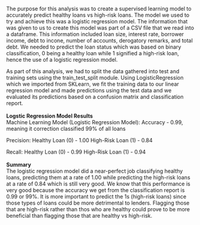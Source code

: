 The purpose for this analysis was to create a supervised learning model to accurately predict healthy loans vs high-risk loans. The model we used to try and achieve this was a logistic regression model. The information that was given to us to create this model was part of a CSV file that we read into a dataframe. This information included loan size, interest rate, borrower income, debt to incone, number of accounts, derogatory remarks, and total debt. We needed to predict the loan status which was based on binary classification, 0 being a healthy loan while 1 signified a high-risk loan, hence the use of a logistic regression model.

As part of this analysis, we had to split the data gathered into test and training sets using the train_test_split module. Using LogisticRegression which we imported from SKLearn, we fit the training data to our linear regression model and made predictions using the test data and we evaluated its predictions based on a confusion matrix and classification report.
<br>
<br>
**Logstic Regression Model Results** <br>
Machine Learning Model (Logistic Regression Model): Accuracy - 0.99, meaning it correction classified 99% of all loans

Precision: Healthy Loan (0) - 1.00 High-Risk Loan (1) - 0.84

Recall: Healthy Loan (0) - 0.99 High-Risk Loan (1) - 0.94
<br>
<br>
**Summary** <br>
The logistic regression model did a near-perfect job classifying healthy loans, predicting them at a rate of 1.00 while predicting the high-risk loans at a rate of 0.84 which is still very good. We know that this performance is very good because the accuracy we get from the classification report is 0.99 or 99%. It is more important to predict the 1s (high-risk loans) since those types of loans could be more detrimental to lenders. Flagging those that are high-risk rather than thos who are healthy could prove to be more beneficial than flagging those that are healthy vs high-risk.
